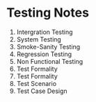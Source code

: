 # Testing Notes
1. Intergration Testing
2. System Testing
3. Smoke-Sanity Testing
4. Regression Testing
5. Non Functional Testing
6. Test Formality 
7. Test Formality
8. Test Scenario
9. Test Case Design
